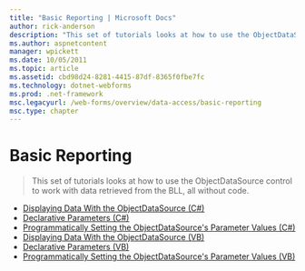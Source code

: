```yaml
---
title: "Basic Reporting | Microsoft Docs"
author: rick-anderson
description: "This set of tutorials looks at how to use the ObjectDataSource control to work with data retrieved from the BLL, all without code."
ms.author: aspnetcontent
manager: wpickett
ms.date: 10/05/2011
ms.topic: article
ms.assetid: cbd98d24-8281-4415-87df-8365f0fbe7fc
ms.technology: dotnet-webforms
ms.prod: .net-framework
msc.legacyurl: /web-forms/overview/data-access/basic-reporting
msc.type: chapter
---
```

Basic Reporting
====================
> This set of tutorials looks at how to use the ObjectDataSource control to work with data retrieved from the BLL, all without code.


- [Displaying Data With the ObjectDataSource (C#)](displaying-data-with-the-objectdatasource-cs.md)
- [Declarative Parameters (C#)](declarative-parameters-cs.md)
- [Programmatically Setting the ObjectDataSource's Parameter Values (C#)](programmatically-setting-the-objectdatasource-s-parameter-values-cs.md)
- [Displaying Data With the ObjectDataSource (VB)](displaying-data-with-the-objectdatasource-vb.md)
- [Declarative Parameters (VB)](declarative-parameters-vb.md)
- [Programmatically Setting the ObjectDataSource's Parameter Values (VB)](programmatically-setting-the-objectdatasource-s-parameter-values-vb.md)